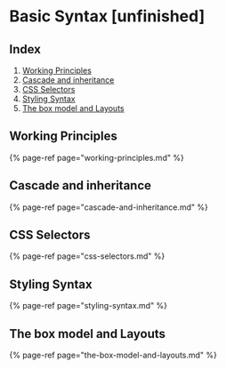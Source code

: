 # Basic Syntax \[unfinished\]

## Index

1. [Working Principles ](./#working-principles)
2. [Cascade and inheritance ](./#cascade-and-inheritance)
3. [CSS Selectors](./#css-selectors)
4. [Styling Syntax](./#styling-syntax)
5. [The box model and Layouts ](./#the-box-model-and-layouts)

## Working Principles

{% page-ref page="working-principles.md" %}

## Cascade and inheritance

{% page-ref page="cascade-and-inheritance.md" %}

## CSS Selectors

{% page-ref page="css-selectors.md" %}

## Styling Syntax

{% page-ref page="styling-syntax.md" %}

## The box model and Layouts 

{% page-ref page="the-box-model-and-layouts.md" %}

